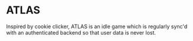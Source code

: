 # ATLAS
Inspired by cookie clicker, ATLAS is an idle game which is regularly 
sync'd with an authenticated backend so that user data is never lost.